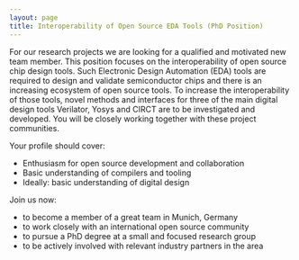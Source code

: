 ```yaml
---
layout: page
title: Interoperability of Open Source EDA Tools (PhD Position)
---
```


For our research projects we are looking for a qualified and motivated new team
member. This position focuses on the interoperability of open source chip design
tools. Such Electronic Design Automation (EDA) tools are required to design and
validate semiconductor chips and there is an increasing ecosystem of open source
tools. To increase the interoperability of those tools, novel methods and
interfaces for three of the main digital design tools Verilator, Yosys and CIRCT
are to be investigated and developed. You will be closely working together with
these project communities.

Your profile should cover:

- Enthusiasm for open source development and collaboration
- Basic understanding of compilers and tooling
- Ideally: basic understanding of digital design

Join us now:

- to become a member of a great team in Munich, Germany
- to work closely with an international open source community
- to pursue a PhD degree at a small and focused research group
- to be actively involved with relevant industry partners in the area
